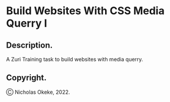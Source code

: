 # Build Websites With CSS Media Querry I

## Description.
A Zuri Training task to build websites with media querry.

## Copyright.
Ⓒ Nicholas Okeke, 2022.